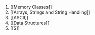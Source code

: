 1. [[Memory Classes]]
2. [[Arrays, Strings and String Handling]]
3. [[ASCII]]
4. [[Data Structures]]
5. [[S]]